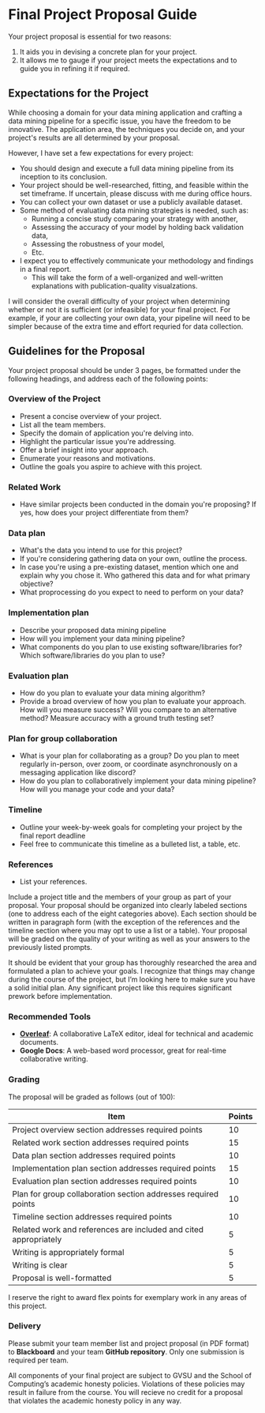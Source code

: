 # Final Project Proposal Guide

Your project proposal is essential for two reasons:

1. It aids you in devising a concrete plan for your project.
2. It allows me to gauge if your project meets the expectations and to guide you in refining it if required.

## Expectations for the Project

While choosing a domain for your data mining application and crafting a data mining pipeline for a specific issue, you have the freedom to be innovative. The application area, the techniques you decide on, and your project's results are all determined by your proposal.

However, I have set a few expectations for every project:

- You should design and execute a full data mining pipeline from its inception to its conclusion.
- Your project should be well-researched, fitting, and feasible within the set timeframe. If uncertain, please discuss with me during office hours.
- You can collect your own dataset or use a publicly available dataset.
- Some method of evaluating data mining strategies is needed, such as:
  - Running a concise study comparing your strategy with another,
  - Assessing the accuracy of your model by holding back validation data,
  - Assessing the robustness of your model,
  - Etc.
- I expect you to effectively communicate your methodology and findings in a final report.
  - This will take the form of a well-organized and well-written explanations with publication-quality visualzations.

I will consider the overall difficulty of your project when determining whether or not it is sufficient (or infeasible) for your final project. For example, if your are collecting your own data, your pipeline will need to be simpler because of the extra time and effort requried for data collection.

## Guidelines for the Proposal

Your project proposal should be under 3 pages, be formatted under the following headings, and address each of the following points:

### Overview of the Project

- Present a concise overview of your project.
- List all the team members.
- Specify the domain of application you're delving into.
- Highlight the particular issue you're addressing.
- Offer a brief insight into your approach.
- Enumerate your reasons and motivations.
- Outline the goals you aspire to achieve with this project.

### Related Work

- Have similar projects been conducted in the domain you're proposing? If yes, how does your project differentiate from them?

### Data plan

- What's the data you intend to use for this project?
- If you're considering gathering data on your own, outline the process.
- In case you're using a pre-existing dataset, mention which one and explain why you chose it. Who gathered this data and for what primary objective?
- What proprocessing do you expect to need to perform on your data?

### Implementation plan

- Describe your proposed data mining pipeline
- How will you implement your data mining pipeline?
- What components do you plan to use existing software/libraries for? Which software/libraries do you plan to use?

### Evaluation plan

- How do you plan to evaluate your data mining algorithm?
- Provide a broad overview of how you plan to evaluate your approach. How will you measure success? Will you compare to an alternative method? Measure accuracy with a ground truth testing set?

### Plan for group collaboration

- What is your plan for collaborating as a group? Do you plan to meet regularly in-person, over zoom, or coordinate asynchronously on a messaging application like discord?
- How do you plan to collaboratively implement your data mining pipeline? How will you manage your code and your data?

### Timeline

- Outline your week-by-week goals for completing your project by the final report deadline
- Feel free to communicate this timeline as a bulleted list, a table, etc.

### References

- List your references.

Include a project title and the members of your group as part of your proposal. Your proposal should be organized into clearly labeled sections (one to address each of the eight categories above). Each section should be written in paragraph form (with the exception of the references and the timeline section where you may opt to use a list or a table). Your proposal will be graded on the quality of your writing as well as your answers to the previously listed prompts.

It should be evident that your group has thoroughly researched the area and formulated a plan to achieve your goals. I recognize that things may change during the course of the project, but I’m looking here to make sure you have a solid initial plan. Any significant project like this requires significant prework before implementation.

### Recommended Tools

- [**Overleaf**](https://www.overleaf.com/): A collaborative LaTeX editor, ideal for technical and academic documents.
- **Google Docs**: A web-based word processor, great for real-time collaborative writing.

### Grading

The proposal will be graded as follows (out of 100):

| Item                                                             | Points |
| ---------------------------------------------------------------- | ------ |
| Project overview section addresses required points               | 10     |
| Related work section addresses required points                   | 15     |
| Data plan section addresses required points                      | 10     |
| Implementation plan section addresses required points            | 15     |
| Evaluation plan section addresses required points                | 10     |
| Plan for group collaboration section addresses required points   | 10     |
| Timeline section addresses required points                       | 10     |
| Related work and references are included and cited appropriately | 5      |
| Writing is appropriately formal                                  | 5      |
| Writing is clear                                                 | 5      |
| Proposal is well-formatted                                       | 5      |

I reserve the right to award flex points for exemplary work in any areas of this project.

### Delivery

Please submit your team member list and project proposal (in PDF format) to **Blackboard** and your team **GitHub repository**. Only one submission is required per team.

All components of your final project are subject to GVSU and the School of Computing’s academic honesty policies. Violations of these policies may result in failure from the course. You will recieve no credit for a proposal that violates the academic honesty policy in any way.

